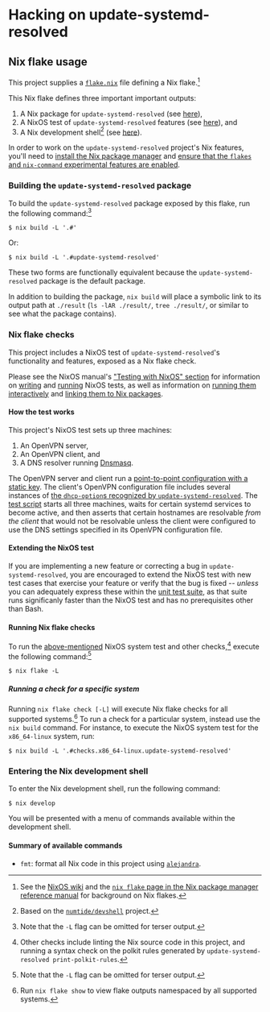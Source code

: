 # Hacking on update-systemd-resolved

## Nix flake usage

This project supplies a [`flake.nix`](./flake.nix) file defining a Nix
flake.[^nix-flakes]

[^nix-flakes]: See the [NixOS wiki](https://nixos.wiki/wiki/Flakes) and the
               [`nix flake` page in the Nix package manager reference manual](https://nixos.org/manual/nix/unstable/command-ref/new-cli/nix3-flake.html)
               for background on Nix flakes.

This Nix flake defines three important important outputs:

1. A Nix package for `update-systemd-resolved` (see [here](./nix/packages.nix)),
2. A NixOS test of `update-systemd-resolved` features (see
   [here](./nix/checks.nix)), and
3. A Nix development shell[^devshell] (see [here](./nix/devshells.nix)).

[^devshell]: Based on the [`numtide/devshell`](https://github.com/numtide/devshell) project.

In order to work on the `update-systemd-resolved` project's Nix features,
you'll need to [install the Nix package
manager](https://nixos.org/download.html) and [ensure that the `flakes` and
`nix-command` experimental features are
enabled](https://nixos.wiki/wiki/Flakes#Enable_flakes).

### Building the `update-systemd-resolved` package

To build the `update-systemd-resolved` package exposed by this flake, run the
following command:[^verbose-output]

[^verbose-output]: Note that the `-L` flag can be omitted for terser output.

```shell-session
$ nix build -L '.#'
```

Or:

```shell-session
$ nix build -L '.#update-systemd-resolved'
```

These two forms are functionally equivalent because the
`update-systemd-resolved` package is the default package.

In addition to building the package, `nix build` will place a symbolic link to
its output path at `./result` (`ls -lAR ./result/`, `tree ./result/`, or
similar to see what the package contains).

### Nix flake checks

This project includes a NixOS test of `update-systemd-resolved`'s functionality
and features, exposed as a Nix flake check.

Please see the NixOS manual's ["Testing with NixOS" section](https://nixos.org/manual/nixos/stable/index.html#sec-nixos-tests)
for information on [writing](https://nixos.org/manual/nixos/stable/index.html#sec-writing-nixos-tests)
and [running](https://nixos.org/manual/nixos/stable/index.html#sec-writing-nixos-tests)
NixOS tests, as well as information on [running them interactively](https://nixos.org/manual/nixos/stable/index.html#sec-running-nixos-tests-interactively)
and [linking them to Nix packages](https://nixos.org/manual/nixos/stable/index.html#sec-linking-nixos-tests-to-packages).

#### How the test works

This project's NixOS test sets up three machines:

1. An OpenVPN server,
2. An OpenVPN client, and
3. A DNS resolver running [Dnsmasq](https://thekelleys.org.uk/dnsmasq/doc.html).

The OpenVPN server and client run a [point-to-point configuration with a static
key](https://openvpn.net/community-resources/static-key-mini-howto/).  The
client's OpenVPN configuration file includes several instances of [the
`dhcp-option`s recognized by `update-systemd-resolved`](./README.md#usage).
The [test script](https://nixos.org/manual/nixos/stable/index.html#test-opt-testScript)
starts all three machines, waits for certain systemd services to become active,
and then asserts that certain hostnames are resolvable _from the client_ that
would not be resolvable unless the client were configured to use the DNS
settings specified in its OpenVPN configuration file.

#### Extending the NixOS test

If you are implementing a new feature or correcting a bug in
`update-systemd-resolved`, you are encouraged to extend the NixOS test with new
test cases that exercise your feature or verify that the bug is fixed --
_unless_ you can adequately express these within the [unit test
suite](./README.md#how-to-help), as that suite runs significanly faster than
the NixOS test and has no prerequisites other than Bash.

#### Running Nix flake checks

To run the [above-mentioned](#nix-flake-usage) NixOS system test and other
checks,[^other-checks] execute the following command:[^verbose-output]

```shell-session
$ nix flake -L
```

[^other-checks]: Other checks include linting the Nix source code in this
                 project, and running a syntax check on the polkit rules
                 generated by `update-systemd-resolved print-polkit-rules`.

##### Running a check for a specific system

Running `nix flake check [-L]` will execute Nix flake checks for all supported
systems.[^supported-systems]  To run a check for a particular system, instead
use the `nix build` command.  For instance, to execute the NixOS system test
for the `x86_64-linux` system, run:

```shell-session
$ nix build -L '.#checks.x86_64-linux.update-systemd-resolved'
```

[^supported-systems]: Run `nix flake show` to view flake outputs namespaced by
                      all supported systems.

### Entering the Nix development shell

To enter the Nix development shell, run the following command:

```shell-session
$ nix develop
```

You will be presented with a menu of commands available within the development
shell.

#### Summary of available commands

- `fmt`: format all Nix code in this project using [`alejandra`](https://github.com/kamadorueda/alejandra).
